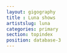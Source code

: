 ```yaml
---
layout: gigography
title : Luna shows
artistslug: luna
categories: primary
section: topindex
position: database-3
---
```


